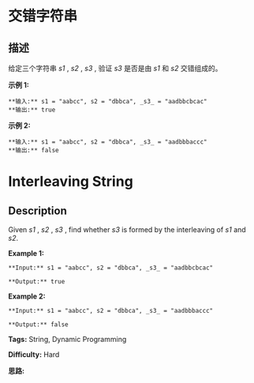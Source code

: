 # 交错字符串

## 描述

给定三个字符串  _s1_ , _s2_ , _s3_ , 验证  _s3_  是否是由  _s1_  和  _s2_ 交错组成的。

**示例 1:**

    
    
    **输入:** s1 = "aabcc", s2 = "dbbca", _s3_ = "aadbbcbcac"
    **输出:** true
    

**示例  2:**

    
    
    **输入:** s1 = "aabcc", s2 = "dbbca", _s3_ = "aadbbbaccc"
    **输出:** false



# Interleaving String

## Description



Given _s1_ , _s2_ , _s3_ , find whether _s3_ is formed by the interleaving of _s1_ and _s2_.

**Example 1:**

    
    
    **Input:** s1 = "aabcc", s2 = "dbbca", _s3_ = "aadbbcbcac"
    **Output:** true
    

**Example 2:**

    
    
    **Input:** s1 = "aabcc", s2 = "dbbca", _s3_ = "aadbbbaccc"
    **Output:** false
    


**Tags:** String, Dynamic Programming

**Difficulty:** Hard

**思路:**

